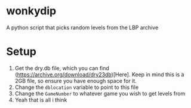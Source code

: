 # wonkydip
A python script that picks random levels from the LBP archive
# Setup
1. Get the dry.db file, which you can find (https://archive.org/download/dry23db)[Here]. Keep in mind this is a 2GB file, so ensure you have enough space for it.
2. Change the `dblocation` variable to point to this file
3. Change the `GameNumber` to whatever game you wish to get levels from
4. Yeah that is all i think 
